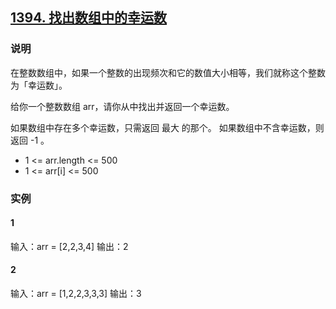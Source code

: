 ## [1394. 找出数组中的幸运数](https://leetcode-cn.com/problems/find-lucky-integer-in-an-array/)

### 说明
在整数数组中，如果一个整数的出现频次和它的数值大小相等，我们就称这个整数为「幸运数」。

给你一个整数数组 arr，请你从中找出并返回一个幸运数。

如果数组中存在多个幸运数，只需返回 最大 的那个。
如果数组中不含幸运数，则返回 -1 。

* 1 <= arr.length <= 500
* 1 <= arr[i] <= 500

### 实例
#### 1
输入：arr = [2,2,3,4]
输出：2

#### 2
输入：arr = [1,2,2,3,3,3]
输出：3